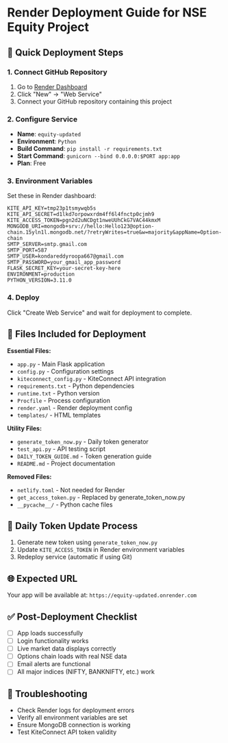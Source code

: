 # Render Deployment Guide for NSE Equity Project

## 🚀 Quick Deployment Steps

### 1. Connect GitHub Repository
1. Go to [Render Dashboard](https://dashboard.render.com/)
2. Click "New" → "Web Service"
3. Connect your GitHub repository containing this project

### 2. Configure Service
- **Name**: `equity-updated`
- **Environment**: `Python`
- **Build Command**: `pip install -r requirements.txt`
- **Start Command**: `gunicorn --bind 0.0.0.0:$PORT app:app`
- **Plan**: Free

### 3. Environment Variables
Set these in Render dashboard:

```
KITE_API_KEY=tmp23p1tsmywqb5s
KITE_API_SECRET=d1lkd7orpowxrdm4ff6l4fnctp0cjmh9
KITE_ACCESS_TOKEN=pgn2d2uNCDgt1nweUUhCkG7VAC44kmxM
MONGODB_URI=mongodb+srv://hello:Hello123@option-chain.15yln1l.mongodb.net/?retryWrites=true&w=majority&appName=Option-chain
SMTP_SERVER=smtp.gmail.com
SMTP_PORT=587
SMTP_USER=kondareddyroopa667@gmail.com
SMTP_PASSWORD=your_gmail_app_password
FLASK_SECRET_KEY=your-secret-key-here
ENVIRONMENT=production
PYTHON_VERSION=3.11.0
```

### 4. Deploy
Click "Create Web Service" and wait for deployment to complete.

## 📝 Files Included for Deployment

**Essential Files:**
- `app.py` - Main Flask application
- `config.py` - Configuration settings
- `kiteconnect_config.py` - KiteConnect API integration
- `requirements.txt` - Python dependencies
- `runtime.txt` - Python version
- `Procfile` - Process configuration
- `render.yaml` - Render deployment config
- `templates/` - HTML templates

**Utility Files:**
- `generate_token_now.py` - Daily token generator
- `test_api.py` - API testing script
- `DAILY_TOKEN_GUIDE.md` - Token generation guide
- `README.md` - Project documentation

**Removed Files:**
- `netlify.toml` - Not needed for Render
- `get_access_token.py` - Replaced by generate_token_now.py
- `__pycache__/` - Python cache files

## 🔄 Daily Token Update Process

1. Generate new token using `generate_token_now.py`
2. Update `KITE_ACCESS_TOKEN` in Render environment variables
3. Redeploy service (automatic if using Git)

## 🌐 Expected URL
Your app will be available at: `https://equity-updated.onrender.com`

## ✅ Post-Deployment Checklist
- [ ] App loads successfully
- [ ] Login functionality works
- [ ] Live market data displays correctly
- [ ] Options chain loads with real NSE data
- [ ] Email alerts are functional
- [ ] All major indices (NIFTY, BANKNIFTY, etc.) work

## 🔧 Troubleshooting
- Check Render logs for deployment errors
- Verify all environment variables are set
- Ensure MongoDB connection is working
- Test KiteConnect API token validity
